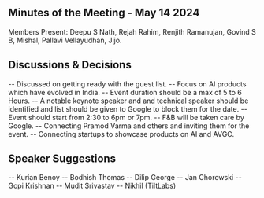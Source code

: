 ## Minutes of the Meeting - May 14 2024

Members Present: Deepu S Nath, Rejah Rahim, Renjith Ramanujan, Govind S B, Mishal, Pallavi Vellayudhan, Jijo.

## Discussions & Decisions

-- Discussed on getting ready with the guest list.
-- Focus on AI products which have evolved in India.
-- Event duration should be a max of 5 to 6 Hours.
-- A notable keynote speaker and and technical speaker should be identified and list should be given to Google to block them for the date.
-- Event should start from 2:30 to 6pm or 7pm.
-- F&B will be taken care by Google.
-- Connecting Pramod Varma and others and inviting them for the event.
-- Connecting startups to showcase products on AI and AVGC.

## Speaker Suggestions

-- Kurian Benoy
-- Bodhish Thomas
-- Dilip George
-- Jan Chorowski
-- Gopi Krishnan
-- Mudit Srivastav
-- Nikhil (TiltLabs)
